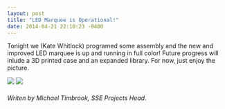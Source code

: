 ```yaml
---
layout: post
title: "LED Marquee is Operational!"
date: 2014-04-21 22:10:23 -0400
---
```


Tonight we (Kate Whitlock) programed some assembly and the new and improved LED marquee is up and running in full color! Future progress will inlude a 3D printed case and an expanded library. For now, just enjoy the picture.

<img src="https://sse.se.rit.edu/assets/images/hello_sse.jpg" height="" /> 
<img src="https://sse.se.rit.edu/assets/images/rainbow.jpg" height="" /> 

###### Writen by Michael Timbrook, SSE Projects Head.